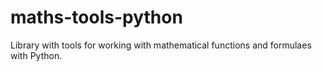 # maths-tools-python
Library with tools for working with mathematical functions and formulaes with Python. 